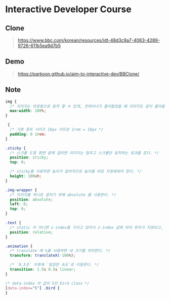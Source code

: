 # Interactive Developer Course

## Clone

> https://www.bbc.com/korean/resources/idt-48d3c9a7-4063-4289-9726-611b5ea9d7b5

## Demo

> https://parkoon.github.io/aim-to-interactive-dev/BBClone/

## Note

```css
img {
  /* 이미지는 반응형으로 동작 할 수 있게, 컨테이너가 줄어들었을 때 이미지도 같이 줄어들게 처리 */
  max-width: 100%;
}
```

```css
 {
  /* 기본 폰트 사이즈 16px 이므로 1rem = 16px */
  padding: 0 1rem;
}
```

```css
.sticky {
  /* 스크롤 도중 화면 끝에 걸리면 이미지는 멈추고 스크롤만 동작하는 효과를 준다. */
  position: sticky;
  top: 0;

  /* sticky를 사용하면 높이가 없어지므로 높이를 따로 지정해줘야 한다. */
  height: 100vh;
}
```

```css
.img-wrapper {
  /* 이미지를 하나로 곂치기 위해 absolute 를 사용한다. */
  position: absolute;
  left: 0;
  top: 0;
}
```

```css
.text {
  /* static 이 아니면 z-index를 가지고 있어서 z-index 값에 따라 위치가 지정되고, 지정이 되어있지 않으면 아래 있는 영역이 위로 올라온다. */
  position: relative;
}
```

```css
.animation {
  /* translate 에 %를 사용하면 내 크기를 의미한다. */
  transform: translateX(-100%);

  /* `0.5초` 이후에 `일정한 속도`로 이동한다. */
  transition: 1.5s 0.5s linear;
}
```

```css
/* data-index 의 값이 5인 bird class */
[data-index="5"] .bird {
}
```
